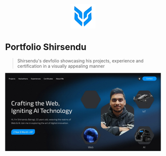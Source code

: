 <p align="center">
  <img src="./public/logo.png" lt="Logo" width="80" />
<p>

# Portfolio Shirsendu
> Shirsendu's devfolio showcasing his projects, experience and certification in a visually appealing manner

![Landing](public/previews/landing.webp)